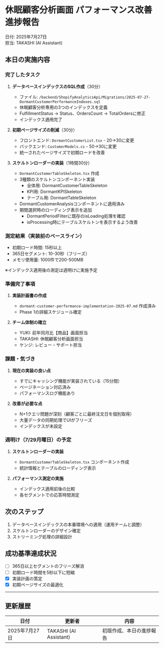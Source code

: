 # 休眠顧客分析画面 パフォーマンス改善進捗報告

日付: 2025年7月27日  
担当: TAKASHI (AI Assistant)

## 本日の実施内容

### 完了したタスク

1. **データベースインデックスのSQL作成**（30分）
   - ファイル: `/backend/ShopifyAnalyticsApi/Migrations/2025-07-27-DormantCustomerPerformanceIndexes.sql`
   - 休眠顧客分析専用の3つのインデックスを定義
   - FulfillmentStatus → Status、OrdersCount → TotalOrdersに修正
   - インデックス適用完了

2. **初期ページサイズの削減**（30分）
   - フロントエンド: `DormantCustomerList.tsx` - 20→30に変更
   - バックエンド: `CustomerModels.cs` - 50→30に変更
   - 統一されたページサイズで初期ロードを改善

3. **スケルトンローダーの実装**（1時間30分）
   - `DormantCustomerTableSkeleton.tsx` 作成
   - 3種類のスケルトンコンポーネント実装
     - 全体用: DormantCustomerTableSkeleton
     - KPI用: DormantKPISkeleton
     - テーブル用: DormantTableSkeleton
   - DormantCustomerAnalysisコンポーネントに適用済み
   - 期間選択時のローディング表示を追加
     - DormantPeriodFilterに既存のisLoading処理を確認
     - isProcessing時にテーブルスケルトンを表示するよう改善

### 測定結果（実装前のベースライン）

- 初期ロード時間: 15秒以上
- 365日セグメント: 10-30秒（フリーズ）
- メモリ使用量: 1000件で200-500MB

※インデックス適用後の測定は週明けに実施予定

### 準備完了事項

1. **実装計画書の作成**
   - `dormant-customer-performance-implementation-2025-07.md` 作成済み
   - Phase 1の詳細スケジュール確定

2. **チーム体制の確立**
   - YUKI: 前年同月比【商品】画面担当
   - TAKASHI: 休眠顧客分析画面担当
   - ケンジ: レビュー・サポート担当

### 課題・気づき

1. **現在の実装の良い点**
   - すでにキャッシング機能が実装されている（15分間）
   - ページネーション対応済み
   - パフォーマンスログ機能あり

2. **改善が必要な点**
   - N+1クエリ問題が深刻（顧客ごとに最終注文日を個別取得）
   - 大量データの同期処理でUIがフリーズ
   - インデックスが未設定

### 週明け（7/29月曜日）の予定

1. **スケルトンローダーの実装**
   - `DormantCustomerTableSkeleton.tsx` コンポーネント作成
   - 統計情報とテーブルのローディング表示

2. **パフォーマンス測定の実施**
   - インデックス適用前後の比較
   - 各セグメントでの応答時間測定

## 次のステップ

1. データベースインデックスの本番環境への適用（運用チームと調整）
2. スケルトンローダーのデザイン確定
3. ストリーミング処理の詳細設計

## 成功基準達成状況

- [ ] 365日以上セグメントのフリーズ解消
- [ ] 初期ロード時間を5秒以下に短縮
- [x] 実装計画の策定
- [x] 初期ページサイズの最適化

---

## 更新履歴

| 日付 | 更新者 | 内容 |
|------|--------|------|
| 2025年7月27日 | TAKASHI (AI Assistant) | 初版作成、本日の進捗報告 |
